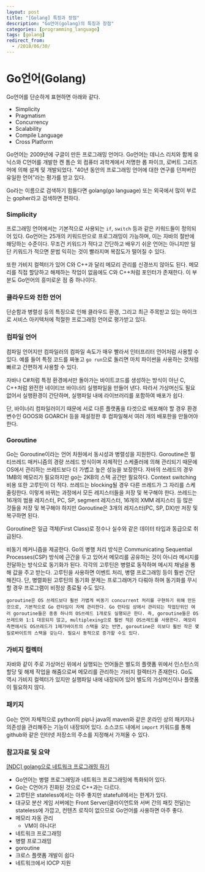```yaml
---
layout: post
title: "[Golang] 특징과 장점"
description: "Go언어(golang)의 특징과 장점"
categories: [programming_language]
tags: [golang]
redirect_from:
  - /2018/06/30/
---
```


# Go언어(Golang)

Go언어를 단순하게 표현하면 아래와 같다.
- Simplicity
- Pragmatism
- Concurrency
- Scalability
- Compile Language
- Cross Platform

Go언어는 2009년에 구글이 만든 프로그래밍 언어다. Go언어는 데니스 리치와 함께 유닉스와 C언어를 개발한 켄 톰슨 외 컴퓨터 과학계에서 저명한 롭 파이크, 로버트 그리즈머에 의해 설계 및 개발되었다. "40년 동안의 프로그래밍 언어에 대한 연구를 던져버린 유일한 언어"라는 평가를 받고 있다.

Go라는 이름으로 검색하기 힘들다면 golang(go language) 또는 외국에서 많이 부르는 gopher라고 검색하면 편하다.

### Simplicity
프로그래밍 언어에서는 기본적으로 사용되는 `if`, `switch` 등과 같은 키워드들이 정의되어 있다. Go언어는 25개의 키워드만으로 프로그래밍이 가능하며, 이는 자바의 절반에 해당하는 수준이다. 무조건 키워드가 적다고 간단하고 배우기 쉬운 언어는 아니지만 일단 키워드가 적으면 문법 익히는 것이 빨라지며 복잡도가 떨어질 수 있다.

또한 가비지 컬렉터가 있어 C와 C++과 달리 메모리 관리를 신경쓰지 않아도 된다. 메모리를 직접 할당하고 해제하는 작업이 없음에도 C와 C++처럼 포인터가 존재한다. 이 부분도 Go언어의 흥미로운 점 중 하나이다.


### 클라우드와 친한 언어
단순함과 병렬성 등의 특징으로 인해 클라우드 환경, 그리고 최근 주목받고 있는 마이크로 서비스 아키텍처에 적절한 프로그래밍 언어로 평가받고 있다.


### 컴파일 언어
컴파일 언어지만 컴파일러의 컴파일 속도가 매우 빨라서 인터프리터 언어처럼 사용할 수 있다. 예를 들어 특정 코드를 짜놓고 `go run`으로 돌리면 마치 파이썬을 사용하는 것처럼 빠르고 간편하게 사용할 수 있다.

자바나 C#처럼 특정 환경에서만 돌아가는 바이트코드를 생성하는 방식이 아닌 C, C++처럼 완전한 네이티브 바이너리 실행파일을 만들어 낸다. 따라서 가상머신도 필요 없어서 실행환경이 간단하며, 실행파일 내에 라이브러리를 포함하여 배포가 쉽다.

단, 바이너리 컴파일러이기 때문에 서로 다른 플랫폼을 타겟으로 배포해야 할 경우 환경변수인 GOOS와 GOARCH 등을 재설정한 후 컴파일해서 여러 개의 배포한을 만들어야 한다.


### Goroutine
Go는 Goroutine이라는 언어 차원에서 동시성과 병렬성을 지원한다. Goroutine은 멀티쓰레드 매커니즘의 경량 쓰레드 방식이며 자체적인 스케줄러에 의해 관리되기 때문에 OS에서 관리하는 쓰레드보다 더 가볍고 높은 성능을 보장한다. 자바의 쓰레드의 경우 1MB의 메모리가 필요하지만 go는 2KB의 스택 공간만 필요하다. Context switching 비용 또한 고루틴이 더 적다. 쓰레드는 blocking될 경우 다른 쓰레드가 그 자리를 스케줄링한다. 이렇게 바뀌는 과정에서 모든 레지스터들을 저장 및 복구해야 한다. 쓰레드는 16개의 범용 레지스터, PC, SP, segment 레지스터, 16개의 XMM 레지스터 등 많은 것들을 저장 및 복구해야 하지만 Goroutine은 3개의 레지스터(PC, SP, DX)만 저장 및 복구하면 된다.

Goroutine은 일급 객체(First Class)로 정수나 실수와 같은 데이터 타입과 동급으로 취급된다.

비동기 메커니즘을 제공한다. Go의 병행 처리 방식은 Communicating Sequential Processes(CSP) 방식에 근간을 두고 있어서 메모리를 공유하는 것이 아니라 메시지를 전달하는 방식으로 동기화가 된다. 각각의 고루틴은 병렬로 동작하며 메시지 채널을 통해 값을 주고 받는다. 고루틴을 사용하면 이벤트 처리, 병렬 프로그래밍 등이 훨씬 간단해진다. 단, 병렬화된 고루틴의 동기화 문제는 프로그래머가 다뤄야 하며 동기화를 무시할 경우 프로그램이 비정상 종료될 수도 있다.

```
goroutine은 OS 쓰레드보다 훨씬 가볍게 비동기 concurrent 처리를 구현하기 위해 만든 것으로, 기본적으로 Go 런타임이 자체 관리한다. Go 런타임 상에서 관리되는 작업단위인 여러 goroutine들은 종종 하나의 OS쓰레드 1개로도 실행되곤 한다. 즉, goroutine들은 OS쓰레드와 1:1 대응되지 않고, multiplexing으로 훨씬 적은 OS쓰레드를 사용한다. 메모리 측면에서도 OS쓰레드가 1메가바이트의 스택을 갖는 반면, goroutine은 이보다 훨씬 작은 몇 킬로바이트의 스택을 갖는다. 필요시 동적으로 증가할 수도 있다.
```

### 가비지 컬렉터
자바와 같이 주로 가상머신 위에서 실행되는 언어들은 별도의 플랫폼 위에서 인스턴스의 할당 및 해제 작업을 해줌으로써 메모리를 관리하는 가비지 컬렉터가 존재한다. Go도 역시 가비지 컬렉터가 있지만 실행파일 내에 내장되어 있어 별도의 가상머신이나 플랫폼이 필요하지 않다.

### 패키지
Go는 언어 자체적으로 python의 pip나 java의 maven와 같은 온라인 상의 패키지나 의존성을 관리해주는 기능이 내장되어 있다. 소스코드 내에서 `import` 키워드를 통해 github와 같은 인터넷 저장소의 주소를 지정해서 가져올 수 있다.

### 참고자료 및 요약
[[NDC] golang으로 네트워크 프로그래밍 하기](https://www.youtube.com/watch?v=5NsUPbdKOF8)
- Go언어는 병렬 프로그래밍과 네트워크 프로그래밍에 특화되어 있다.
- Go는 C언어가 진화된 것으로 C++과는 다르다.
- 고루틴은 stateless에서는 아주 좋지만 statefull에서는 한계가 있다.
- 대규모 분산 게임 서버에는 Front Server(클라이언트와 서버 간의 패킷 전달)는 stateless에 가깝고, 컨텐츠 로직이 없으므로 Go언어를 사용하면 아주 좋다.
- 메모리 자동 관리
    - VM이 아니다!
- 네트워크 프로그래밍
- 병렬 프로그래밍
- goroutine
- 크로스 플랫폼 개발이 쉽다
- 네트워크에서 IOCP 지원
